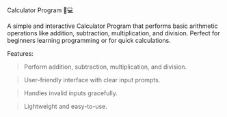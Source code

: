 Calculator Program 🧮💻

A simple and interactive Calculator Program that performs basic arithmetic operations like addition, subtraction, multiplication, and division. Perfect for beginners learning programming or for quick calculations.

Features:

> Perform addition, subtraction, multiplication, and division.

> User-friendly interface with clear input prompts.

> Handles invalid inputs gracefully.

> Lightweight and easy-to-use.
